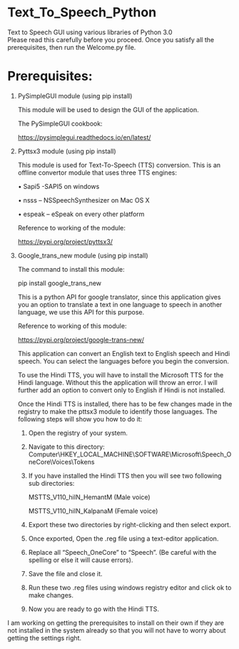 # Text_To_Speech_Python
Text to Speech GUI using various libraries of Python 3.0 <br>
Please read this carefully before you proceed. Once you satisfy all the prerequisites, then run the Welcome.py file.


# Prerequisites:

1.	PySimpleGUI module (using pip install)

    This module will be used to design the GUI of the application.
    
    The PySimpleGUI cookbook:
    
    https://pysimplegui.readthedocs.io/en/latest/
    
2.	Pyttsx3 module (using pip install)

    This module is used for Text-To-Speech (TTS) conversion. This is an offline convertor module that uses three TTS engines:
    
    •	Sapi5 -SAPI5 on windows
    
    •	nsss – NSSpeechSynthesizer on Mac OS X
    
    •	espeak – eSpeak on every other platform
    
    Reference to working of the module:
    
    https://pypi.org/project/pyttsx3/
    
3.	Google_trans_new module (using pip install)
    
    The command to install this module:
        
    pip install google_trans_new
    
    This is a python API for google translator, since this application gives you an option to translate a text in one language to speech in another language, we use this API for     this purpose.
    
    Reference to working of this module:
    
    https://pypi.org/project/google-trans-new/
    
    This application can convert an English text to English speech and Hindi speech. You can select the languages before you begin the conversion.
    
    To use the Hindi TTS, you will have to install the Microsoft TTS for the Hindi language. Without this the application will throw an error. I will further add an option to       convert only to English if Hindi is not installed.
    
    Once the Hindi TTS is installed, there has to be few changes made in the registry to make the pttsx3 module to identify those languages. The following steps will show you       how to do it:
    
    1.	Open the registry of your system.
    
    2.	Navigate to this directory: Computer\HKEY_LOCAL_MACHINE\SOFTWARE\Microsoft\Speech_OneCore\Voices\Tokens
    
    3.	If you have installed the Hindi TTS then you will see two following sub directories:
        
        MSTTS_V110_hiIN_HemantM (Male voice)
        
        MSTTS_V110_hiIN_KalpanaM (Female voice)
    
    4.	Export these two directories by right-clicking and then select export.
    
    5.	Once exported, Open the .reg file using a text-editor application.
    
    6.	Replace all “Speech_OneCore” to “Speech”. (Be careful with the spelling or else it will cause errors).
    
    7.	Save the file and close it.
    
    8.	Run these two .reg files using windows registry editor and click ok to make changes.
    
    9.	Now you are ready to go with the Hindi TTS.
    
I am working on getting the prerequisites to install on their own if they are not installed in the system already so that you will not have to worry about getting the settings right.
